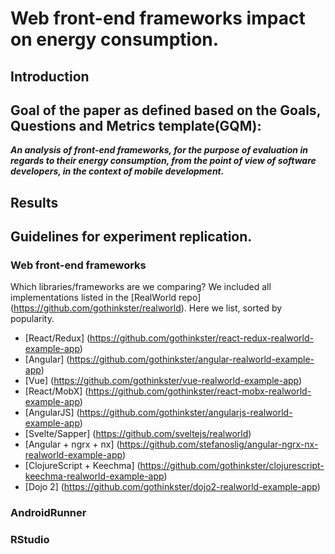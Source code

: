 # Web front-end frameworks impact on energy consumption.

## Introduction




## Goal of the paper as defined based on the Goals, Questions and Metrics template(GQM): 

**_An analysis of front-end frameworks, for the purpose of evaluation in regards to their energy consumption, from the point of view of software developers, in the context of mobile development._**	


## Results


## Guidelines for experiment replication.


### Web front-end frameworks

Which libraries/frameworks are we comparing?
We included all implementations listed in the [RealWorld repo] (https://github.com/gothinkster/realworld). Here we list, sorted by popularity.

* [React/Redux] (https://github.com/gothinkster/react-redux-realworld-example-app)
* [Angular] (https://github.com/gothinkster/angular-realworld-example-app)
* [Vue] (https://github.com/gothinkster/vue-realworld-example-app)
* [React/MobX] (https://github.com/gothinkster/react-mobx-realworld-example-app)
* [AngularJS] (https://github.com/gothinkster/angularjs-realworld-example-app)
* [Svelte/Sapper] (https://github.com/sveltejs/realworld)
* [Angular + ngrx + nx] (https://github.com/stefanoslig/angular-ngrx-nx-realworld-example-app)
* [ClojureScript + Keechma] (https://github.com/gothinkster/clojurescript-keechma-realworld-example-app)
* [Dojo 2] (https://github.com/gothinkster/dojo2-realworld-example-app)


### AndroidRunner


### RStudio

